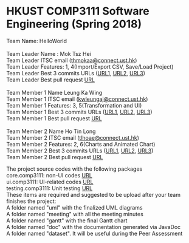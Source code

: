 # HKUST COMP3111 Software Engineering (Spring 2018)
Team Name: HelloWorld<br>
<br>
Team Leader Name : Mok Tsz Hei<br>
Team Leader ITSC email (thmokaa@connect.ust.hk)<br>
Team Leader Features: 1, 4(Import/Export CSV, Save/Load Project)<br>
Team Leader Best 3 commits URLs (<a href="https://github.com/petermok1997ust/COMP3111-HelloWorld/commit/6678a0a713df65b0e6c75b33d7fcc473094f7b55">URL1</a>, <a href="https://github.com/petermok1997ust/COMP3111-HelloWorld/commit/f1264965111f64129ba211680ab3e29156e97c83">URL2</a>, <a href="https://github.com/petermok1997ust/COMP3111-HelloWorld/commit/e33572bf8d0079588175cadf91d3dfb642a32d7c">URL3</a>)<br>
Team Leader Best pull request <a href="https://github.com/petermok1997ust/COMP3111-HelloWorld/commit/5641609300eb1537fb9d511677ca51c4fc582003">URL</a><br>
<br>
Team Member 1 Name Leung Ka Wing<br>
Team Member 1 ITSC email (kwleungaj@connect.ust.hk)<br>
Team Member 1 Features: 3, 5(Transformation and UI)<br>
Team Member 1 Best 3 commits URLs (<a href="https://github.com/petermok1997ust/COMP3111-HelloWorld/commit/72cac00714824619159be1572e847b461878591f">URL1</a>, <a href="https://github.com/petermok1997ust/COMP3111-HelloWorld/commit/42ede8f9071479bc0595941ab3fdeef9aad2a054">URL2</a>, <a href="https://github.com/petermok1997ust/COMP3111-HelloWorld/commit/bdb07066d220104f6ddef48f14f00e244c6146ae">URL3</a>)<br>
Team Member 1 Best pull request <a href="https://github.com/petermok1997ust/COMP3111-HelloWorld/commit/6a1cd9f539fb24e2ee1bc83b1a5d0355452852d8">URL</a><br>
<br>
Team Member 2 Name Ho Tin Long<br>
Team Member 2 ITSC email (tlhoae@connect.ust.hk)<br>
Team Member 2 Features: 2, 6(Charts and Animated Chart)<br>
Team Member 2 Best 3 commits URLs (<a href="https://github.com/petermok1997ust/COMP3111-HelloWorld/commit/305082c874113ed15c49b335fee0712e61ed379c">URL1</a>, <a href="https://github.com/petermok1997ust/COMP3111-HelloWorld/commit/c156f34d8011f9aa1aa7acfb3427914feec2eaa9">URL2</a>, <a href="https://github.com/petermok1997ust/COMP3111-HelloWorld/commit/f4916c1b4042d8b189d27701d7486987033a496b">URL3</a>)<br>
Team Member 2 Best pull request <a href="https://github.com/petermok1997ust/COMP3111-HelloWorld/commit/cce7ab6790add779685dbea46199c9d598b11387">URL</a><br>


The project source codes with the following packages<br>
core.comp3111: non-UI codes <a href="https://github.com/petermok1997ust/COMP3111-HelloWorld/tree/master/src/core/comp3111">URL</a><br> 
ui.comp3111: UI-related codes <a href="https://github.com/petermok1997ust/COMP3111-HelloWorld/tree/master/src/testing/comp3111">URL</a><br>
testing.comp3111: Unit testing <a href="https://github.com/petermok1997ust/COMP3111-HelloWorld/tree/master/src/ui/comp3111">URL</a><br>
These items are required and suggested to be upload after your team finishes the project:<br>
A folder named "uml" with the finalized UML diagrams <br>
A folder named "meeting" with all the meeting minutes<br>
A folder named "gantt" with the final Gantt chart<br>
A folder named "doc" with the documentation generated via JavaDoc<br>
A folder named "dataset". It will be useful during the Peer Assessment<br>

